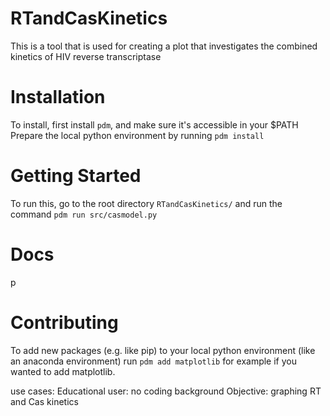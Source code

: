 # RTandCasKinetics
This is a tool that is used for creating a plot that investigates the combined kinetics of HIV reverse transcriptase

# Installation
To install, first install `pdm`, and make sure it's accessible in your $PATH
Prepare the local python environment by running `pdm install`

# Getting Started
To run this, go to the root directory `RTandCasKinetics/` and run the command `pdm run src/casmodel.py`

# Docs
p

# Contributing
To add new packages (e.g. like pip) to your local python environment (like an anaconda environment) run `pdm add matplotlib` for example if you wanted to add matplotlib. 

use cases:
Educational
user: no coding background
Objective: graphing RT and Cas kinetics
